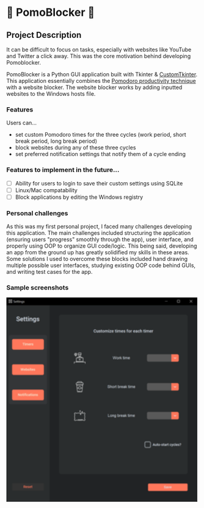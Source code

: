 # 🍅 **PomoBlocker** 🍅

## Project Description
It can be difficult to focus on tasks, especially with websites like YouTube and Twitter a click away. This was the core motivation behind developing Pomoblocker.

PomoBlocker is a Python GUI application built with Tkinter & [CustomTkinter](https://github.com/TomSchimansky/CustomTkinter). This application essentially combines the [Pomodoro productivity technique](https://en.wikipedia.org/wiki/Pomodoro_Technique) with a website blocker. The website blocker works by adding inputted websites to the Windows hosts file. 

### Features
Users can...
- set custom Pomodoro times for the three cycles (work period, short break period, long break period)
- block websites during any of these three cycles
- set preferred notification settings that notify them of a cycle ending

### Features to implement in the future...
- [ ] Ability for users to login to save their custom settings using SQLite
- [ ] Linux/Mac compatability
- [ ] Block applications by editing the Windows registry

### Personal challenges
As this was my first personal project, I faced many challenges developing this application. The main challenges included structuring the application (ensuring users "progress" smoothly through the app), user interface, and properly using OOP to organize GUI code/logic. This being said, developing an app from the ground up has greatly solidified my skills in these areas. Some solutions I used to overcome these blocks included hand drawing multiple possible user interfaces, studying existing OOP code behind GUIs, and writing test cases for the app.

### Sample screenshots
<img src="/res/settings_sc1.png" width = 500 />
